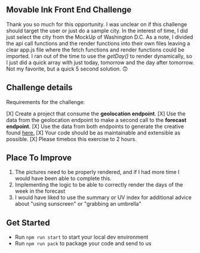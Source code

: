 ## Movable Ink Front End Challenge

Thank you so much for this opportunity. I was unclear on if this challenge should target the user or just do a sample city. In the interest of time, I did just select the city from the MockUp of Washington D.C. As a note, I divided the api call functions and the render functions into their own files leaving a clear app.js file where the fetch functions and render functions could be imported. I ran out of the time to use the _getDay()_ to render dynamically, so I just did a quick array with just today, tomorrow and the day after tomorrow. Not my favorite, but a quick 5 second solution. 🙃

## Challenge details

Requirements for the challenge:

[X] Create a project that consume the **geolocation endpoint**.
[X] Use the data from the geolocation endpoint to make a second call to the **forecast endpoint**.
[X] Use the data from both endpoints to generate the creative found [here.](/img/creative_mock_up.gif)
[X] Your code should be as maintainable and extensible as possible.
[X] Please timebox this exercise to 2 hours.

## Place To Improve

1. The pictures need to be properly rendered, and if I had more time I would have been able to complete this.
1. Implementing the logic to be able to correctly render the days of the week in the forecast
1. I would have liked to use the summary or UV index for additional advice about "using sunscreen" or "grabbing an umbrella"

## Get Started

- Run `npm run start` to start your local dev environment
- Run `npm run pack` to package your code and send to us
